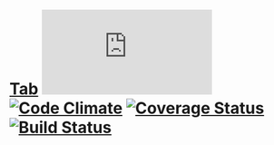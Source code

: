 # [Tab](https://zeus.ugent.be/tab) [![Analytics](https://ga-beacon.appspot.com/UA-25444917-6/ZeusWPI/Tab/README.md?pixel)](https://github.com/igrigorik/ga-beacon) [![Code Climate](https://codeclimate.com/github/ZeusWPI/Tab/badges/gpa.svg)](https://codeclimate.com/github/ZeusWPI/Tab) [![Coverage Status](https://coveralls.io/repos/ZeusWPI/Tab/badge.svg?branch=master&service=github)](https://coveralls.io/github/ZeusWPI/Tab?branch=master) [![Build Status](https://travis-ci.org/ZeusWPI/Tab.png?branch=master)](https://travis-ci.org/ZeusWPI/Tab)
